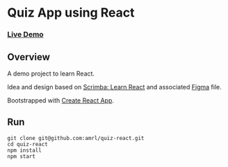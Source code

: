 # Quiz App using React

### [Live Demo](https://amrl.github.io/quiz-react/)

## Overview

A demo project to learn React.

Idea and design based on [Scrimba: Learn React](https://scrimba.com/learn/learnreact/react-section-4-solo-project-co24f49bea8aace7c174082c8) and associated [Figma](https://www.figma.com/file/E9S5iPcm10f0RIHK8mCqKL/Quizzical-App) file.

Bootstrapped with [Create React App](https://github.com/facebook/create-react-app).

## Run
```
git clone git@github.com:amrl/quiz-react.git
cd quiz-react
npm install
npm start
```
